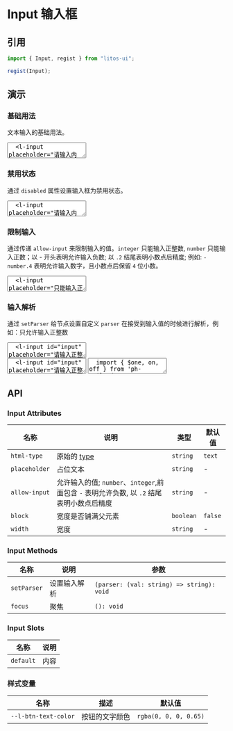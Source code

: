 # Input 输入框

## 引用

```js
import { Input, regist } from "litos-ui";

regist(Input);
```

## 演示

<script setup>
  import { onMounted, onUnmounted, nextTick } from 'vue';
  import { $one, on, off } from 'ph-utils/dom';

  let $input;

  function numericParse(value) {
    let val = parseInt(value, 10)
    if (Number.isNaN(val)) {
      val = ''
    } else {
      val = Math.abs(val)
    }
    return String(val);
  }

  onMounted(() => {
    nextTick(() => {
      if (!import.meta.env.SSR) {
        $input = $one('#input');
        $input.setParser(numericParse);
      }
    })
  });
</script>

### 基础用法

文本输入的基础用法。

<ClientOnly>
<l-code-preview>
<textarea lang="html">
  <l-input placeholder="请输入内容"></l-input>
</textarea>
</l-code-preview>
</ClientOnly>

### 禁用状态

通过 `disabled` 属性设置输入框为禁用状态。

<ClientOnly>
<l-code-preview>
<textarea lang="html">
  <l-input placeholder="请输入内容" disabled></l-input>
</textarea>
</l-code-preview>
</ClientOnly>

### 限制输入

通过传递 `allow-input` 来限制输入的值。`integer` 只能输入正整数, `number` 只能输入正数；以 - 开头表明允许输入负数; 以 `.2` 结尾表明小数点后精度; 例如: `-number.4` 表明允许输入数字，且小数点后保留 `4` 位小数。

<ClientOnly>
<l-code-preview>
<textarea lang="html">
  <l-input placeholder="只能输入正整数" allow-input="integer"></l-input>
  <l-input placeholder="只能输入整数" allow-input="-integer"></l-input>
  <l-input placeholder="输入数字,保留2位小数" allow-input="-number.2"></l-input>
</textarea>
</l-code-preview>
</ClientOnly>

### 输入解析

通过 `setParser` 给节点设置自定义 `parser` 在接受到输入值的时候进行解析，例如：只允许输入正整数

<ClientOnly>
<l-code-preview>
<textarea lang="html">
  <l-input id="input" placeholder="请输入正整数"></l-input>
</textarea>
<div class="source">
<textarea lang="html">
  <l-input id="input" placeholder="请输入正整数"></l-input>
</textarea>
<textarea lang="ts">
  import { $one, on, off } from 'ph-utils/dom';
  //-
  function numericParse(value) {
    let val = parseInt(value, 10)
    if (Number.isNaN(val)) {
      val = ''
    } else {
      val = Math.abs(val)
    }
    return String(val);
  }
  //-
  const $input = $one('#input');
  $input.setParser(numericParse);
</textarea>
</div>
</l-code-preview>
</ClientOnly>

## API

### Input Attributes

<!-- prettier-ignore -->
| 名称 | 说明 | 类型 | 默认值 |
| --- | --- | --- | --- |
| `html-type` | 原始的 [type](https://developer.mozilla.org/zh-CN/docs/Web/HTML/Element/input#input_%E7%B1%BB%E5%9E%8B) | `string` | `text` |
| `placeholder` | 占位文本 | `string` | - |
| `allow-input` | 允许输入的值; `number`、`integer`,前面包含 `-` 表明允许负数, 以 `.2` 结尾表明小数点后精度 | `string` | - |
| `block` | 宽度是否铺满父元素 | `boolean` | `false` |
| `width` | 宽度 | `string` | - |

### Input Methods

<!-- prettier-ignore -->
| 名称 | 说明 | 参数 |
| --- | --- | --- |
| `setParser` | 设置输入解析 | `(parser: (val: string) => string): void` |
| `focus` | 聚焦 | `(): void` |

### Input Slots

<!-- prettier-ignore -->
| 名称 | 说明 |
| --- | --- |
| `default` | 内容 |

### 样式变量

<!-- prettier-ignore -->
| 名称 | 描述 | 默认值 |
| --- | --- | --- |
| `--l-btn-text-color` | 按钮的文字颜色 | `rgba(0, 0, 0, 0.65)` |
